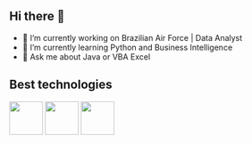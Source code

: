 ## Hi there 👋

- 🔭 I’m currently working on Brazilian Air Force | Data Analyst
- 🌱 I’m currently learning Python and Business Intelligence 
- 💬 Ask me about Java or VBA Excel

## Best technologies 
<div>
  <img src="https://cdn.jsdelivr.net/gh/devicons/devicon@latest/icons/java/java-original.svg" width="60"/>   
  <img src="https://cdn.jsdelivr.net/gh/devicons/devicon@latest/icons/python/python-original.svg" width="60"/>
  <img src="https://cdn.jsdelivr.net/gh/devicons/devicon@latest/icons/nodejs/nodejs-original-wordmark.svg" width="60"/>
                    
</div>


